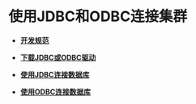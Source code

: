 # 使用JDBC和ODBC连接集群<a name="dws_01_0081"></a>

-   **[开发规范](开发规范.md)**  

-   **[下载JDBC或ODBC驱动](下载JDBC或ODBC驱动.md)**  

-   **[使用JDBC连接数据库](使用JDBC连接数据库.md)**  

-   **[使用ODBC连接数据库](使用ODBC连接数据库.md)**  


